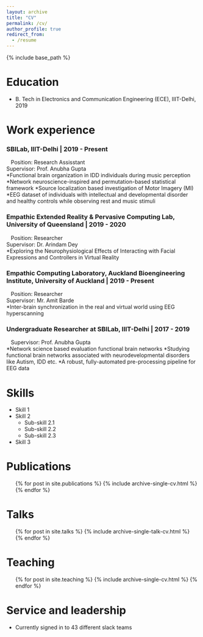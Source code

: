 ```yaml
---
layout: archive
title: "CV"
permalink: /cv/
author_profile: true
redirect_from:
  - /resume
---
```


{% include base_path %}

Education
======
* B. Tech in Electronics and Communication Engineering (ECE), IIIT-Delhi, 2019

Work experience
======

### SBILab, IIIT-Delhi | 2019 - Present
   Position: Research Assisstant <br>
   Supervisor: Prof. Anubha Gupta <br>
   *Functional brain organization in IDD individuals during music perception
   *Network neuroscience-inspired and permutation-based statistical framework
   *Source localization based investigation of Motor Imagery (MI)
   *EEG dataset of individuals with intellectual and developmental disorder and healthy controls while observing rest and music stimuli
   
### Empathic Extended Reality & Pervasive Computing Lab, University of Queensland | 2019 - 2020
   Position: Researcher <br>
   Supervisor: Dr. Arindam Dey <br>
   *Exploring the Neurophysiological Effects of Interacting with Facial Expressions and Controllers in Virtual Reality

### Empathic Computing Laboratory, Auckland Bioengineering Institute, University of Auckland | 2019 - Present
   Position: Researcher <br>
   Supervisor: Mr. Amit Barde <br>
   *Inter-brain synchronization in the real and virtual world using EEG hyperscanning
   
### Undergraduate Researcher at SBILab, IIIT-Delhi | 2017 - 2019
   Supervisor: Prof. Anubha Gupta <br>
   *Network science based evaluation functional brain networks
   *Studying functional brain networks associated with neurodevelopmental disorders like Autism, IDD etc.
   *A robust, fully-automated pre-processing pipeline for EEG data
  
Skills
======
* Skill 1
* Skill 2
  * Sub-skill 2.1
  * Sub-skill 2.2
  * Sub-skill 2.3
* Skill 3

Publications
======
  <ul>{% for post in site.publications %}
    {% include archive-single-cv.html %}
  {% endfor %}</ul>
  
Talks
======
  <ul>{% for post in site.talks %}
    {% include archive-single-talk-cv.html %}
  {% endfor %}</ul>
  
Teaching
======
  <ul>{% for post in site.teaching %}
    {% include archive-single-cv.html %}
  {% endfor %}</ul>
  
Service and leadership
======
* Currently signed in to 43 different slack teams
